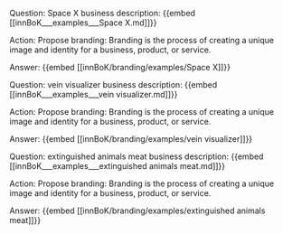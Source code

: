 Question: Space X business description:
{{embed [[innBoK___examples___Space X.md]]}}

Action: Propose branding: Branding is the process of creating a unique image and identity for a business, product, or service.

Answer:
{{embed [[innBoK/branding/examples/Space X]]}}

Question: vein visualizer business description:
{{embed [[innBoK___examples___vein visualizer.md]]}}

Action: Propose branding: Branding is the process of creating a unique image and identity for a business, product, or service.

Answer:
{{embed [[innBoK/branding/examples/vein visualizer]]}}

Question: extinguished animals meat business description:
{{embed [[innBoK___examples___extinguished animals meat.md]]}}

Action: Propose branding: Branding is the process of creating a unique image and identity for a business, product, or service.

Answer:
{{embed [[innBoK/branding/examples/extinguished animals meat]]}}



